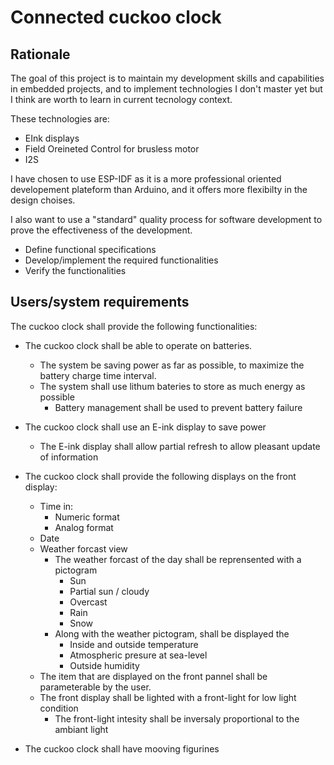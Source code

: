 # Connected cuckoo clock

## Rationale

The goal of this project is to maintain my development skills and capabilities in embedded projects, 
and to implement technologies I don't master yet but I think are worth to learn in current tecnology context.

These technologies are:

* EInk displays
* Field Oreineted Control for brusless motor
* I2S

I have chosen to use ESP-IDF as it is a more professional oriented developement plateform than Arduino, 
and it offers more flexibilty in the design choises.

I also want to use a "standard" quality process for software development to prove the effectiveness of the development.

- Define functional specifications
- Develop/implement the required functionalities
- Verify the functionalities

## Users/system requirements

The cuckoo clock shall provide the following functionalities:

* The cuckoo clock shall be able to operate on batteries.
	* The system be saving power as far as possible, to maximize the battery charge time interval.
	* The system shall use lithum bateries to store as much energy as possible
		* Battery management shall be used to prevent battery failure
		
* The cuckoo clock shall use an E-ink display to save power 
	* The E-ink display shall allow partial refresh to allow pleasant update of information
	
* The cuckoo clock shall provide the following displays on the front display:
	* Time in:
		* Numeric format
		* Analog format
	* Date
	* Weather forcast view
		* The weather forcast of the day shall be reprensented with a pictogram
			* Sun
			* Partial sun / cloudy
			* Overcast
			* Rain
			* Snow
		* Along with the weather pictogram, shall be displayed the 
			* Inside and outside temperature
			* Atmospheric presure at sea-level
			* Outside humidity		
	* The item that are displayed on the front pannel shall be parameterable by the user.
	* The front display shall be lighted with a front-light for low light condition
		* The front-light intesity shall be inversaly proportional to the ambiant light  
	
* The cuckoo clock shall have mooving figurines
	